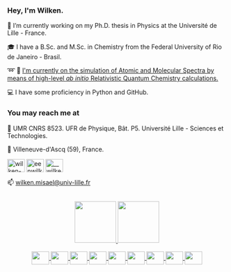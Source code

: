 ### Hey, I'm Wilken.

:mag_right: I’m currently working on my Ph.D. thesis in Physics at the Université de Lille - France.

:mortar_board: I have a B.Sc. and M.Sc. in Chemistry from the Federal University of Rio de Janeiro - Brasil.

:loop: :high_brightness: [I'm currently on the simulation of Atomic and Molecular Spectra by means of high-level *ab initio* Relativistic Quantum Chemistry calculations.](https://phlam.univ-lille.fr/resumes-de-theses/aldair-misael-wilken-simulating-resonant-inelastic-x-ray-scattering-across-the-whole-periodic-table/)

:computer: I have some proficiency in Python and GitHub.

<h3 align="left">You may reach me at</h3>
<p align="left">
  
:office: UMR CNRS 8523. UFR de Physique, Bât. P5. Université Lille - Sciences et Technologies.

:city_sunset: Villeneuve-d'Ascq (59), France.

<a href="https://linkedin.com/in/wilken-misael" target="blank"><img align="center" src="https://raw.githubusercontent.com/rahuldkjain/github-profile-readme-generator/master/src/images/icons/Social/linked-in-alt.svg" alt="wilken-misael" height="30" width="40" /></a>
<a href="https://fb.com/eenwilken" target="blank"><img align="center" src="https://raw.githubusercontent.com/rahuldkjain/github-profile-readme-generator/master/src/images/icons/Social/facebook.svg" alt="eenwilken" height="30" width="40" /></a>
<a href="https://instagram.com/__wilken" target="blank"><img align="center" src="https://raw.githubusercontent.com/rahuldkjain/github-profile-readme-generator/master/src/images/icons/Social/instagram.svg" alt="__wilken" height="30" width="40" /></a>

:mailbox: wilken.misael@univ-lille.fr  
  
  ## 

<div align="center">
  <a href="https://github.com/wilkenmis">
  <img height="95em" src="https://github-readme-stats.vercel.app/api?username=wilkenmis&show_icons=true&theme=default&include_all_commits=true&count_private=true&hide=prs,stars"/>

  <img height="95em" src="https://github-readme-stats.vercel.app/api/top-langs/?username=wilkenmis&layout=small&langs_count=7&theme=default"/>
    
</div>  
 
</div>

<div align="center">

<div style="display: inline_block"><br>
  <img align="center" height="30" width="40" src="https://cdn.jsdelivr.net/gh/devicons/devicon/icons/apple/apple-original.svg">

  <img align="center" height="30" width="40" src="https://cdn.jsdelivr.net/gh/devicons/devicon/icons/anaconda/anaconda-original.svg">

  <img align="center" height="30" width="40" src="https://cdn.jsdelivr.net/gh/devicons/devicon/icons/bash/bash-original.svg">

  <img align="center" height="30" width="40" src="https://cdn.jsdelivr.net/gh/devicons/devicon/icons/latex/latex-original.svg">

  <img align="center" height="30" width="40" src="https://cdn.jsdelivr.net/gh/devicons/devicon/icons/github/github-original.svg">
  
  <img align="center" height="30" width="40" src="https://cdn.jsdelivr.net/gh/devicons/devicon/icons/git/git-plain-wordmark.svg" />

  <img align="center" height="30" width="40" src="https://cdn.jsdelivr.net/gh/devicons/devicon/icons/markdown/markdown-original.svg">

  <img align="center" height="30" width="40" src="https://cdn.jsdelivr.net/gh/devicons/devicon/icons/pandas/pandas-original.svg">

  <img align="center" height="30" width="40" src="https://cdn.jsdelivr.net/gh/devicons/devicon/icons/vscode/vscode-plain.svg" />
          
</div>
